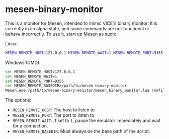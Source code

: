 # mesen-binary-monitor

This is a monitor for Mesen, intended to mimic VICE's binary monitor.
It is currently in an alpha state, and some commands are not functional or behave
incorrectly. To use it, start up Mesen as such:

Linux:

```sh
MESEN_REMOTE_HOST=127.0.0.1 MESEN_REMOTE_WAIT=1 MESEN_REMOTE_PORT=9355 MESEN_REMOTE_BASEDIR=/path/to/mesen-binary-monitor mono Mesen.exe /path/to/mesen-binary-monitor/mesen_binary_monitor.lua romfile.nes
```

Windows (CMD):

```sh
set MESEN_REMOTE_HOST=127.0.0.1
set MESEN_REMOTE_WAIT=1
set MESEN_REMOTE_PORT=9355
set MESEN_REMOTE_BASEDIR=/path/to/mesen-binary-monitor
Mesen.exe /path/to/mesen-binary-monitor/mesen_binary_monitor.lua romfile.nes
```

The options:

* `MESEN_REMOTE_HOST`: The host to listen to
* `MESEN_REMOTE_PORT`: The port to listen to
* `MESEN_REMOTE_WAIT`: If set to `1`, pause the emulator immediately and wait
for a connection.
* `MESEN_REMOTE_BASEDIR`: Must always be the base path of the script.
